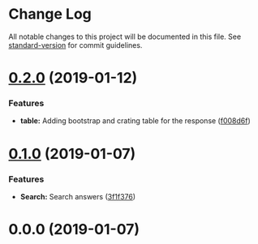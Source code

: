 # Change Log

All notable changes to this project will be documented in this file. See [standard-version](https://github.com/conventional-changelog/standard-version) for commit guidelines.

<a name="0.2.0"></a>
# [0.2.0](https://github.com/MatheusRBarbosa/stopots/compare/v0.1.0...v0.2.0) (2019-01-12)


### Features

* **table:** Adding bootstrap and crating table for the response ([f008d6f](https://github.com/MatheusRBarbosa/stopots/commit/f008d6f))



<a name="0.1.0"></a>
# [0.1.0](https://github.com/MatheusRBarbosa/stopots/compare/v0.0.0...v0.1.0) (2019-01-07)


### Features

* **Search:** Search answers ([3f1f376](https://github.com/MatheusRBarbosa/stopots/commit/3f1f376))



<a name="0.0.0"></a>
# 0.0.0 (2019-01-07)
